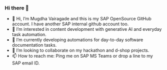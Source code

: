 ### Hi there 👋
- 👋 Hi, I’m Mugdha Vairagade and this is my SAP OpenSource GitHub account. I have another SAP internal github account too.
- 👀 I’m interested in content development with generative AI and everyday task automation.
- 🌱 I’m currently developing automations for day-to-day software documentation tasks.
- 💞️ I’m looking to collaborate on my hackathon and d-shop projects.
- 📫 How to reach me: Ping me on SAP MS Teams or drop a line to my SAP email ID.

<!--
**v-mugdha/v-mugdha** is a ✨ _special_ ✨ repository because its `README.md` (this file) appears on your GitHub profile.

Here are some ideas to get you started:

- 🔭 I’m currently working on ...
- 🌱 I’m currently learning ...
- 👯 I’m looking to collaborate on ...
- 🤔 I’m looking for help with ...
- 💬 Ask me about ...
- 📫 How to reach me: ...
- 😄 Pronouns: ...
- ⚡ Fun fact: ...
-->
